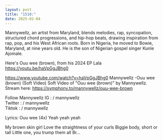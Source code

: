 ```yaml
---
layout: post
title: "1510:"
date: 2025-02-04
---
```


Mannywellz, an artist from Maryland, blends melodies, rap, syncopation, structured chord progressions, and hip-hop beats, drawing inspiration from rap, pop, and his West African roots. Born in Nigeria, he moved to Bowie, Maryland, at nine years old. He is the son of Nigerian gospel singer Kunle Ajomale.

Here's Ouu wee (brown), from his 2024 EP Lala
https://youtu.be/haVpGgJBhg0

https://www.youtube.com/watch?v=haVpGgJBhg0
Mannywellz -Ouu wee (brown) (Soft Video)
Soft Video of "Ouu wee (brown)" by Mannywellz. Stream here: https://symphony.to/mannywellz/ouu-wee-brown

Follow Mannywellz 
IG : / mannywellz  
Twitter : / mannywellz  
Tiktok : / mannywellz  

Lyrics:
Ouu wee (4x)
Yeah yeah yeah

My brown skin girl
Love the straightness of your curls
Biggie body, short or tall
Little one, you trump them all
Br...
